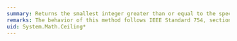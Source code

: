 ```yaml
---
summary: Returns the smallest integer greater than or equal to the specified number.
remarks: The behavior of this method follows IEEE Standard 754, section 4. This kind of rounding is sometimes called rounding toward positive infinity.
uid: System.Math.Ceiling*
---
```

